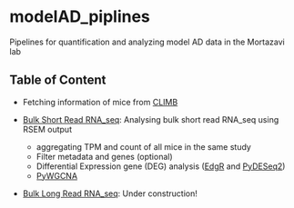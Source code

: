 # modelAD_piplines

Pipelines for quantification and analyzing model AD data in the Mortazavi lab

## Table of Content
- Fetching information of mice from [CLIMB](https://climb.bio)

- [Bulk Short Read RNA_seq](short_read/): Analysing bulk short read RNA_seq using RSEM output
    - aggregating TPM and count of all mice in the same study
    - Filter metadata and genes (optional)
    - Differential Expression gene (DEG) analysis ([EdgR](https://bioconductor.org/packages/release/bioc/html/edgeR.html) and [PyDESeq2](https://pydeseq2.readthedocs.io/en/latest/))
    - [PyWGCNA](https://github.com/mortazavilab/PyWGCNA)

- [Bulk Long Read RNA_seq](long_read/): Under construction!
 



